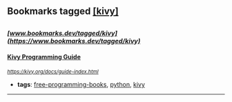 ## Bookmarks tagged [[kivy]](https://www.bookmarks.dev/search?q=[kivy])

_<sup><sup>[www.bookmarks.dev/tagged/kivy](https://www.bookmarks.dev/tagged/kivy)</sup></sup>_
---
#### [Kivy Programming Guide](https://kivy.org/docs/guide-index.html)
_<sup>https://kivy.org/docs/guide-index.html</sup>_

* **tags**: [free-programming-books](../tagged/free-programming-books.md), [python](../tagged/python.md), [kivy](../tagged/kivy.md)
---
